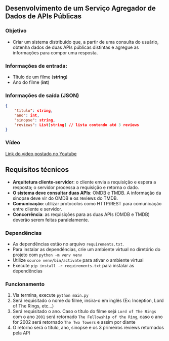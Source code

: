 ## Desenvolvimento de um Serviço Agregador de Dados de APIs Públicas

### Objetivo
- Criar um sistema distribuído que, a partir de uma consulta do usuário, obtenha dados de duas APIs públicas distintas e agregue as informações para compor uma resposta.

### Informações de entrada: 

- Título de um filme (**string**)
- Ano do filme (**int**)

### Informações de saída (JSON)

```json
{
    "titulo": string,
    "ano": int,
    "sinopse": string,
    "reviews": List[string] // lista contendo até 3 reviews
}
```

### Vídeo
[Link do vídeo postado no Youtube](https://youtu.be/Wy2NPFzFFz0)

## Requisitos técnicos

- **Arquitetura cliente-servidor**: o cliente envia a requisição e espera a resposta; o servidor processa a requisição e retorna o dado.
- **O sistema deve consultar duas APIs**: OMDB e TMDB. A informação da sinopse deve vir do OMDB e os reviews do TMDB.
- **Comunicação**: utilizar protocolos como HTTP/REST para comunicação entre cliente e servidor.
- **Concorrência**: as requisições para as  duas APIs (OMDB e TMDB) deverão serem feitas paralelamente.

### Dependências
- As dependências estão no arquivo `requirements.txt`.
- Para instalar as dependências, crie um ambiente virtual no diretório do projeto com `python -m venv venv`
- Utilize `source venv/bin/activate` para ativar o ambiente virtual
- Execute `pip install -r requirements.txt` para instalar as dependências

### Funcionamento
1. Via termina, execute `python main.py`
2. Será requisitado o nome do filme, insira-o em inglês (Ex: Inception, Lord of The Rings, etc...)
3. Será requisitado o ano. Caso o título do filme sejá `Lord of The Rings` com o ano  `2001` será retornado `The Fellowship of the Ring`, caso o ano for 2002 será retornado `The Two Towers` e assim por diante
4. O retorno será o título, ano, sinopse e os 3 primeiros reviews retornados pela API

